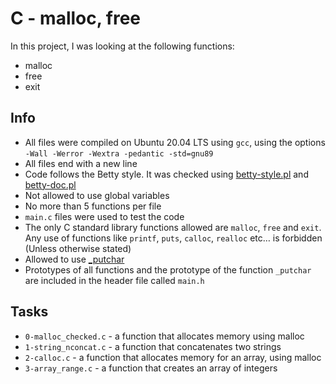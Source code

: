 # C - malloc, free

In this project, I was looking at the following functions:

- malloc
- free
- exit

## Info

- All files were compiled on Ubuntu 20.04 LTS using `gcc`, using the options `-Wall -Werror -Wextra -pedantic -std=gnu89`
- All files end with a new line
- Code follows the Betty style. It was checked using [betty-style.pl](https://github.com/holbertonschool/Betty/blob/master/betty-style.pl) and [betty-doc.pl](https://github.com/holbertonschool/Betty/blob/master/betty-doc.pl)
- Not allowed to use global variables
- No more than 5 functions per file
- `main.c` files were used to test the code
- The only C standard library functions allowed are `malloc`, `free` and `exit`. Any use of functions like `printf`, `puts`, `calloc`, `realloc` etc… is forbidden (Unless otherwise stated)
- Allowed to use [\_putchar](https://github.com/holbertonschool/_putchar.c/blob/master/_putchar.c)
- Prototypes of all functions and the prototype of the function `_putchar` are included in the header file called `main.h`

## Tasks

- `0-malloc_checked.c` - a function that allocates memory using malloc
- `1-string_nconcat.c` - a function that concatenates two strings
- `2-calloc.c` - a function that allocates memory for an array, using malloc
- `3-array_range.c` - a function that creates an array of integers
